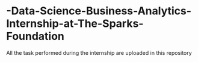 # -Data-Science-Business-Analytics-Internship-at-The-Sparks-Foundation
All the task performed during the internship are uploaded in this repository
